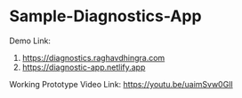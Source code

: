 # Sample-Diagnostics-App

Demo Link:
1. https://diagnostics.raghavdhingra.com
2. https://diagnostic-app.netlify.app

Working Prototype Video Link: https://youtu.be/uaimSvw0GlI
